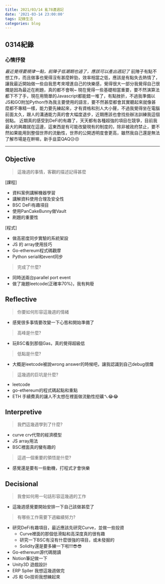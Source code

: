 ```yaml
---
title: 2021/03/14 亂78遭週記
date: '2021-03-14 23:00:00'
tags: 記錄生活
categories: blog
---
```

## **0314紀錄**

### 心情抒發
*最近覺得要規律一點，前陣子低潮期也過了，應該可以產出週記了*
前陣子有點不想工作，而且做事也覺得沒有甚麼幹勁，效率相當之低，應該是有點失去熱情了，讓我最近開始做一些自我思考來增進自己的快樂感，覺得很大一部分我覺得自己很爛是因為最近在刷題，真的都不會啊~
現在覺得一些基礎相當重要，要不然演算法都下不了手，現在用簡單的Javascript都能錯一堆了，有點挫折，不過我準備以JS和GO附加Python作為我主要使用的語言，要不然甚麼都會其實聽起來就像甚麼都不專精一樣，能力要先練起來，才有資格和別人大小聲，不過我覺得坐在電腦前面太久，跟人的溝通能力真的會大幅度退步，近期應該也會找些辦法訓練我這個弱點。
近期真的感受到DeFi的有趣了，天天都有各種超強的項目在競爭，目前我最大的興趣就在這邊，這東西是有可能改變現有的制度的，除非被政府禁止，要不然如果能用到整個世界的流動性，世界的公開透明度會更高，雖然我自己還是無法了解市場是在幹嘛，新手韭菜QAQ😥😣

---
<!-- more -->
## **Objective**

> 這幾週的事情，客觀的描述記得甚麼

[課程]
- 資料案例講解機器學習
- 講解資料使用合理及安全性
- BSC DeFi有趣項目
- 使用PanCakeBunny做Vault
- 刷題的重要性

[程式]
- 做高密度同步實驗的系統架設
- JS 的 array使用技巧
- Go-ethereum程式碼觀摩
- Python serial和event同步

> 完成了什麼?

- 同時送兩台parallel port event
- 做了幾題leetcode(正確率70%)，我有夠廢


## **Reflective**

> 你要如何形容這幾週的情緒

* 感覺很多事情要改變一下心態和開始準備了

> 高峰是什麼?

* 玩BSC看到那個Gas，真的覺得超級低

> 低點是什麼?

* 大概是leetcode被說wrong answer的時候吧，讓我認識到自己debug很爛

> 這幾週的巨坑是什麼?

* leetcode
* go-ethereum的程式碼起點和重點
* ETH 手續費真的讓人不太想在裡面做流動性挖礦ㄟ😂😂

## **Interpretive**

> 我們這幾週學到了什麼?

- curve crv代幣的經濟模型
- JS array用法
- BSC裡面真的蠻有趣的

> 這週一個重要的領悟是什麼?

* 感覺還是要有一些動機，打程式才會快樂

## **Decisional**

> 我會如何用一句話形容這幾週的工作

* 這幾週感覺要開始安排一下自己該做甚麼了

> 有哪些工作需要下週繼續努力?

- 研究DeFi有趣項目，最近應該先研究Curve，並做一些投資
    * Curve裡面的那個低滑點和高深度真的很有趣
    * 研究一下BSC有沒有什麼很強的項目，或未發掘的
    * Solidity還是要多練一下啦!!!😎😎
- Go-ethereum源代碼閱讀
- Notion筆記做一下
- Unity3D 遊戲設計
- ERP Spller 我想這幾週做完
- JS 和 Go技術我想練起來
